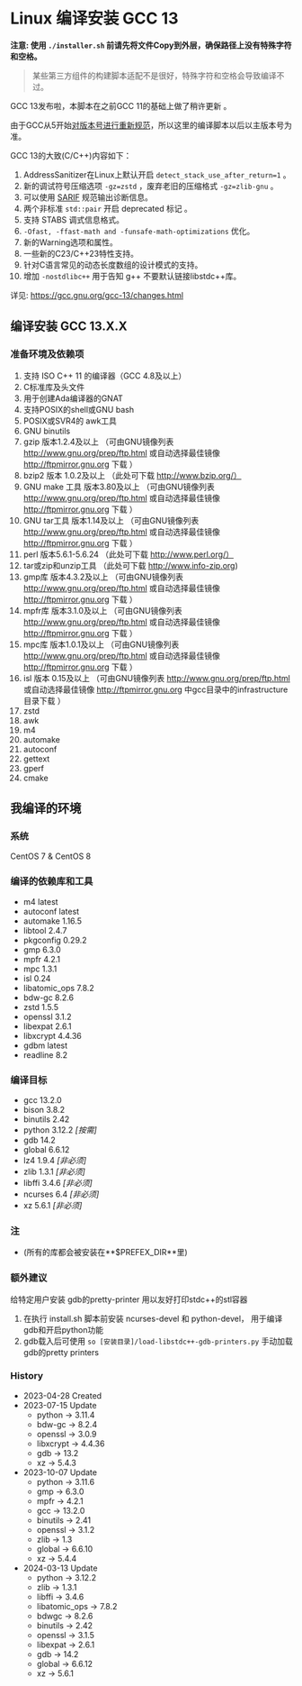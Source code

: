 # Linux 编译安装 GCC 13

**注意: 使用 `./installer.sh` 前请先将文件Copy到外层，确保路径上没有特殊字符和空格。**
> 某些第三方组件的构建脚本适配不是很好，特殊字符和空格会导致编译不过。

GCC 13发布啦，本脚本在之前GCC 11的基础上做了稍许更新 。

由于GCC从5开始[对版本号进行重新规范](https://gcc.gnu.org/develop.html#num_scheme)，所以这里的编译脚本以后以主版本号为准。

GCC 13的大致(C/C++)内容如下：

1. AddressSanitizer在Linux上默认开启 `detect_stack_use_after_return=1` 。
2. 新的调试符号压缩选项 `-gz=zstd` ，废弃老旧的压缩格式 `-gz=zlib-gnu` 。
3. 可以使用 [SARIF](https://sarifweb.azurewebsites.net/) 规范输出诊断信息。
4. 两个非标准 `std::pair` 开启 deprecated 标记 。
5. 支持 STABS 调式信息格式。
6. `-Ofast, -ffast-math and -funsafe-math-optimizations` 优化。
7. 新的Warning选项和属性。
8. 一些新的C23/C++23特性支持。
9. 针对C语言常见的动态长度数组的设计模式的支持。
10. 增加 `-nostdlibc++` 用于告知 g++ 不要默认链接libstdc++库。

详见: https://gcc.gnu.org/gcc-13/changes.html

## 编译安装 GCC 13.X.X

### 准备环境及依赖项

1. 支持 ISO C++ 11 的编译器（GCC 4.8及以上）
2. C标准库及头文件
3. 用于创建Ada编译器的GNAT
4. 支持POSIX的shell或GNU bash
5. POSIX或SVR4的 awk工具
6. GNU binutils
7. gzip 版本1.2.4及以上     （可由GNU镜像列表 http://www.gnu.org/prep/ftp.html 或自动选择最佳镜像 http://ftpmirror.gnu.org 下载 ）
8. bzip2 版本 1.0.2及以上    （此处可下载 http://www.bzip.org/）
9. GNU make 工具 版本3.80及以上 （可由GNU镜像列表 http://www.gnu.org/prep/ftp.html 或自动选择最佳镜像 http://ftpmirror.gnu.org 下载 ）
10. GNU tar工具 版本1.14及以上   （可由GNU镜像列表 http://www.gnu.org/prep/ftp.html 或自动选择最佳镜像 http://ftpmirror.gnu.org 下载 ）
11. perl 版本5.6.1-5.6.24      （此处可下载 http://www.perl.org/）
12. tar或zip和unzip工具 （此处可下载 http://www.info-zip.org)
13. gmp库 版本4.3.2及以上 （可由GNU镜像列表 http://www.gnu.org/prep/ftp.html 或自动选择最佳镜像 http://ftpmirror.gnu.org 下载 ）
14. mpfr库 版本3.1.0及以上 （可由GNU镜像列表 http://www.gnu.org/prep/ftp.html 或自动选择最佳镜像 http://ftpmirror.gnu.org 下载 ）
15. mpc库 版本1.0.1及以上 （可由GNU镜像列表 http://www.gnu.org/prep/ftp.html 或自动选择最佳镜像 http://ftpmirror.gnu.org 下载 ）
16. isl 版本 0.15及以上 （可由GNU镜像列表 http://www.gnu.org/prep/ftp.html 或自动选择最佳镜像 http://ftpmirror.gnu.org 中gcc目录中的infrastructure目录下载 ）
17. zstd
18. awk
19. m4
20. automake
21. autoconf
22. gettext
23. gperf
24. cmake

## 我编译的环境

### 系统

CentOS 7 & CentOS 8

### 编译的依赖库和工具

+ m4 latest
+ autoconf latest
+ automake 1.16.5
+ libtool 2.4.7
+ pkgconfig 0.29.2
+ gmp 6.3.0
+ mpfr 4.2.1
+ mpc 1.3.1
+ isl 0.24
+ libatomic_ops 7.8.2
+ bdw-gc 8.2.6
+ zstd 1.5.5
+ openssl 3.1.2
+ libexpat 2.6.1
+ libxcrypt 4.4.36
+ gdbm latest
+ readline 8.2

### 编译目标

+ gcc 13.2.0
+ bison 3.8.2
+ binutils 2.42
+ python 3.12.2 *[按需]*
+ gdb 14.2
+ global 6.6.12
+ lz4 1.9.4 *[非必须]*
+ zlib 1.3.1 *[非必须]*
+ libffi 3.4.6 *[非必须]*
+ ncurses 6.4 *[非必须]*
+ xz 5.6.1 *[非必须]*

### 注

+ (所有的库都会被安装在**$PREFEX_DIR**里)

### 额外建议

给特定用户安装 gdb的pretty-printer 用以友好打印stdc++的stl容器

1. 在执行 install.sh 脚本前安装 ncurses-devel 和 python-devel， 用于编译gdb和开启python功能
2. gdb载入后可使用 ```so [安装目录]/load-libstdc++-gdb-printers.py``` 手动加载gdb的pretty printers

### History

+ 2023-04-28    Created
+ 2023-07-15    Update
  + python -> 3.11.4
  + bdw-gc -> 8.2.4
  + openssl -> 3.0.9
  + libxcrypt -> 4.4.36
  + gdb -> 13.2
  + xz -> 5.4.3
+ 2023-10-07    Update
  + python -> 3.11.6
  + gmp -> 6.3.0
  + mpfr -> 4.2.1
  + gcc -> 13.2.0
  + binutils -> 2.41
  + openssl -> 3.1.2
  + zlib -> 1.3
  + global -> 6.6.10
  + xz -> 5.4.4
+ 2024-03-13    Update
  + python -> 3.12.2
  + zlib -> 1.3.1
  + libffi -> 3.4.6
  + libatomic_ops -> 7.8.2
  + bdwgc -> 8.2.6
  + binutils -> 2.42
  + openssl -> 3.1.5
  + libexpat -> 2.6.1
  + gdb -> 14.2
  + global -> 6.6.12
  + xz -> 5.6.1
